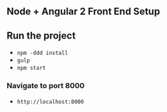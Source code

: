 ## Node + Angular 2 Front End Setup

## Run the project
- `npm -ddd install`
- `gulp`
- `npm start`

### Navigate to port 8000

- `http://localhost:8000`